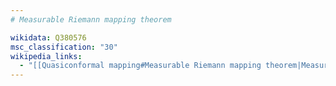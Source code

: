 ```yaml
---
# Measurable Riemann mapping theorem

wikidata: Q380576
msc_classification: "30"
wikipedia_links:
  - "[[Quasiconformal mapping#Measurable Riemann mapping theorem|Measurable Riemann mapping theorem]]"
---
```

